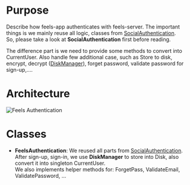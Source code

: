 # Purpose 
Describe how feels-app authenticates with feels-server.
The important things is we mainly reuse all logic, classes from [SocialAuthentication](https://github.com/feels/feels-v3-ios/wiki/Social-Authentication).  
So, please take a look at **SocialAuthentication** first before reading.  
  
The difference part is we need to provide some methods to convert into CurrentUser. Also handle few additional case, such as Store to disk, encrypt, decrypt ([DiskManager](https://github.com/feels/feels-v3-ios/wiki/Disk-Caching-Manager)), forget password, validate password for sign-up,....

# Architecture
![Feels Authentication](https://farm9.staticflickr.com/8140/29746554833_329ae05932_o_d.jpg)

# Classes
+ **FeelsAuthentication**: We reused all parts from [SocialAuthentication](https://github.com/feels/feels-v3-ios/wiki/Social-Authentication). After sign-up, sign-in, we use **DiskManager** to store into Disk, also convert it into singleton CurrentUser.  
We also implements helper methods for: ForgetPass, ValidateEmail, ValidatePassword, ...

